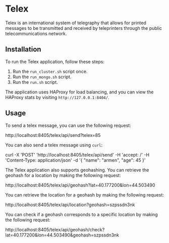 # Telex

Telex is an international system of telegraphy that allows for printed messages to be transmitted and received by teleprinters through the public telecommunications network.

## Installation

To run the Telex application, follow these steps:

1. Run the `run_cluster.sh` script once.
2. Run the `run_mongo.sh` script.
3. Run the `run.sh` script.

The application uses HAProxy for load balancing, and you can view the HAProxy stats by visiting `http://127.0.0.1:8404/`.

## Usage

To send a telex message, you can use the following request:


http://localhost:8405/telex/api/send?telex=85


You can also send a telex message using `curl`:

curl -X 'POST'
'http://localhost:8405/telex/api/send'
-H 'accept: /'
-H 'Content-Type: application/json'
-d '{
"name": "armen",
"age": 45
}'



The Telex application also supports geohashing. You can retrieve the geohash for a location by making the following request:

http://localhost:8405/telex/api/geohash?lat=40.177200&lon=44.503490


You can retrieve the location for a geohash by making the following request:

http://localhost:8405/telex/api/location?geohash=szpssdn3nk


You can check if a geohash corresponds to a specific location by making the following request:


http://localhost:8405/telex/api/geohash/check?lat=40.177200&lon=44.503490&geohash=szpssdn3nk

